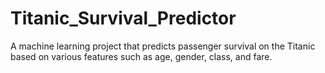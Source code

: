# Titanic_Survival_Predictor
A machine learning project that predicts passenger survival on the Titanic based on various features such as age, gender, class, and fare.
